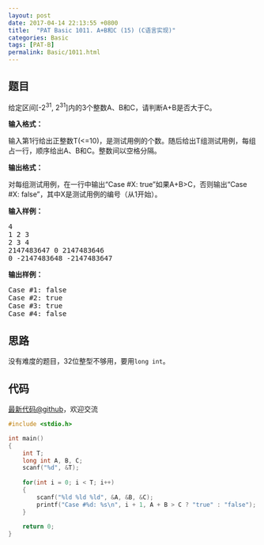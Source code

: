 ```yaml
---
layout: post
date: 2017-04-14 22:13:55 +0800
title:  "PAT Basic 1011. A+B和C (15) (C语言实现)"
categories: Basic
tags: [PAT-B]
permalink: Basic/1011.html
---
```


## 题目

<div id="problemContent">
<p> 给定区间[-2<sup>31</sup>, 2<sup>31</sup>]内的3个整数A、B和C，请判断A+B是否大于C。
</p>
<p><b>
输入格式：
</b></p>
<p>输入第1行给出正整数T(&lt;=10)，是测试用例的个数。随后给出T组测试用例，每组占一行，顺序给出A、B和C。整数间以空格分隔。</p>
<p><b>
输出格式：
</b></p>
<p>对每组测试用例，在一行中输出“Case #X: true”如果A+B&gt;C，否则输出“Case #X: false”，其中X是测试用例的编号（从1开始）。</p>
<b>输入样例：</b><pre>
4
1 2 3
2 3 4
2147483647 0 2147483646
0 -2147483648 -2147483647
</pre>
<b>输出样例：</b><pre>
Case #1: false
Case #2: true
Case #3: true
Case #4: false
</pre>
</div>

## 思路

没有难度的题目，32位整型不够用，要用`long int`。

## 代码

[最新代码@github](https://github.com/OliverLew/PAT/blob/master/PATBasic/1011.c)，欢迎交流
```c
#include <stdio.h>

int main()
{
    int T;
    long int A, B, C;
    scanf("%d", &T);
    
    for(int i = 0; i < T; i++)
    {
        scanf("%ld %ld %ld", &A, &B, &C);
        printf("Case #%d: %s\n", i + 1, A + B > C ? "true" : "false");
    }
    
    return 0;
}

```